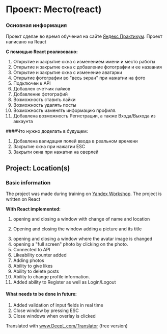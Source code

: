 # Проект: Место(react)

### Основная информация
Проект сделан во время обучения на сайте [Яндекс Практикум](https://practicum.yandex.ru/).
Проект написано на React

**С помощью React реализовано:**
1. Открытие и закрытие окна с изменением имени и место работы
2. Открытие и закрытие окна с добавление фотографии и ее названия
3. Открытие и закрытие окна с изменение аватарки 
4. Открытие фотографии во "весь экран" при нажатии на фото
5. Подключен к API 
6. Добавлен счетчик лайков
7. Добавление фотографий 
8. Возможность ставить лайки 
9. Возможность удалять посты 
10. Возможность изменять информацию профиля.
11. Добавлена возможность Регистрации, а также Входа/Выхода из аккаунта

####Что нужно доделать в будущем:
1. Добавлена валидация полей ввода в реальном времени 
2. Закрытие окна при нажатии ESC 
3. Закрыти окна при нажатии на оверлей

## Project: Location(s)

### Basic information
The project was made during training on [Yandex Workshop](https://practicum.yandex.ru/).
The project is written on React

**With React implemented:**
1. opening and closing a window with change of name and location
2) Opening and closing the window adding a picture and its title
3. opening and closing a window where the avatar image is changed 
4. opening a "full screen" photo by clicking on the photo.
5. Connected to API 
6. Likeability counter added
7. Adding photos 
8. Ability to give likes 
9. Ability to delete posts 
10. Ability to change profile information.
11. Added ability to Register as well as Login/Logout

#### What needs to be done in future:
1. Added validation of input fields in real time 
2. Close window by pressing ESC 
3. Close windows when overlay is clicked


Translated with www.DeepL.com/Translator (free version)
